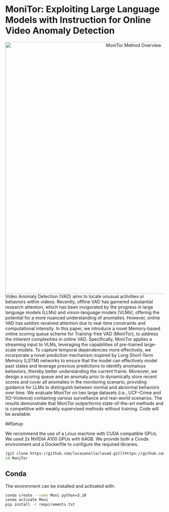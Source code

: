 # MoniTor: Exploiting Large Language Models with Instruction for Online Video Anomaly Detection
<div align="center">
  <img src="https://github.com/user-attachments/assets/4fa0a527-8a79-4778-a62f-beab0a5f94b5" alt="MoniTor Method Overview" width="800">
</div>
Video Anomaly Detection (VAD) aims to locate unusual activities or behaviors within videos. Recently, offline VAD has garnered substantial research attention, which has been invigorated by the progress in large language models (LLMs) and vision-language models (VLMs), offering the potential for a more nuanced understanding of anomalies. 
However, online VAD has seldom received attention due to real-time constraints and computational intensity. 
In this paper, we introduce a novel Memory-based online scoring queue scheme for Training-free VAD (MoniTor), to address the inherent complexities in online VAD. 
Specifically, MoniTor applies a streaming input to VLMs, leveraging the capabilities of pre-trained large-scale models. 
To capture temporal dependencies more effectively, we incorporate a novel prediction mechanism inspired by Long Short-Term Memory (LSTM) networks to ensure that the model can effectively model past states and leverage previous predictions to identify anomalous behaviors, thereby better understanding the current frame. 
Moreover, we design a scoring queue and an anomaly prior to dynamically store recent scores and cover all anomalies in the monitoring scenario, providing guidance for LLMs to distinguish between normal and abnormal behaviors over time.
We evaluate MoniTor on two large datasets (i.e., UCF-Crime and XD-Violence) containing various surveillance and real-world scenarios. 
The results demonstrate that MoniTor outperforms state-of-the-art methods and is competitive with weakly supervised methods without training. Code will be available.

##Setup

We recommend the use of a Linux machine with CUDA compatible GPUs. We used 2x NVIDIA A100 GPUs with 64GB. We provide both a Conda environment and a Dockerfile to configure the required libraries.

```bash
[git clone https://github.com/lucazanella/lavad.git](https://github.com/YsTvT/MoniTor.git)
cd MoniTor
```

## Conda

The environment can be installed and activated with:

```bash
conda create --name Moni python=3.10
conda activate Moni
pip install -r requirements.txt
```
